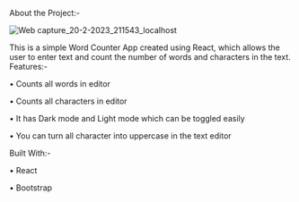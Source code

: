 About the Project:-

![Web capture_20-2-2023_211543_localhost](https://user-images.githubusercontent.com/29193764/220158052-bffafd7d-0847-4cb4-9194-4052a35d501d.jpeg)


 
This is a simple Word Counter App created using React, which allows the user to enter text and count the number of words and characters in the text.
Features:-

•	Counts all words in editor

•	Counts all characters in editor

•	It has Dark mode and Light mode which can be toggled easily

•	You can turn all character into uppercase in the text editor

Built With:-

•	React

•	Bootstrap

